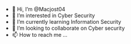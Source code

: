 - 👋 Hi, I’m @Macjost04
- 👀 I’m interested in Cyber Security
- 🌱 I’m currently learning Information Security
- 💞️ I’m looking to collaborate on Cyber security 
- 📫 How to reach me ...

<!---
Macjost04/Macjost04 is a ✨ special ✨ repository because its `README.md` (this file) appears on your GitHub profile.
You can click the Preview link to take a look at your changes.
--->
